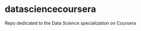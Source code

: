 datasciencecoursera
===================

Repo dedicated to the Data Science specialization on Coursera

